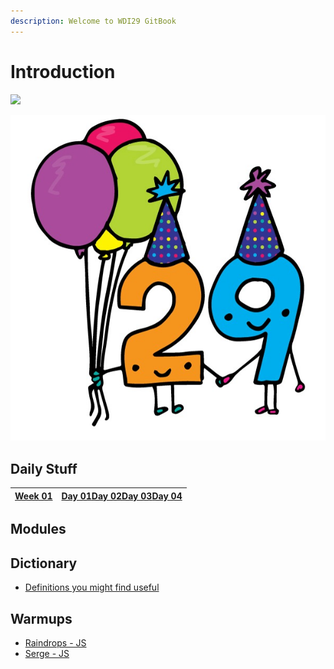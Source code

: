 ```yaml
---
description: Welcome to WDI29 GitBook
---
```


# Introduction

![](.gitbook/assets/miniongiphy.gif)

![](.gitbook/assets/29special.jpg)

## Daily Stuff

| [Week 01](daily-stuff/week-01/) | [Day 01](daily-stuff/week-01/day-01.md)[Day 02](daily-stuff/week-01/day-02.md)[Day 03](daily-stuff/week-01/day-03.md)[Day 04](daily-stuff/week-01/day-04.md) |
| :--- | :--- |


## Modules

## Dictionary

* [Definitions​ you might find useful](dictionary/definitions.md)

## Warmups

* [Raindrops - JS](https://github.com/liaa2/wdi29-homework/tree/master/warmups/week01/day03_raindrops)
* [Serge - JS](https://github.com/liaa2/wdi29-homework/tree/master/warmups/week01/day04_sergeSays)

